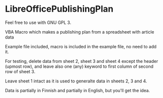 # LibreOfficePublishingPlan

Feel free to use with GNU GPL 3. 

VBA Macro which makes a publishing plan from a spreadsheet with article data

Example file included, macro is included in the example file, no need to add it. 

For testing, delete data from sheet 2, sheet 3 and sheet 4 except the header (upmost row), and leave
also one (any) keyword to first column of second row of sheet 3. 

Leave  sheet 1 intact as it is used to generalte data in sheets 2, 3 and 4. 

Data is partially in Finnish and partially in English, but you'll get the idea. 
